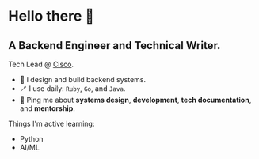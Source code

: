# Hello there :wave:

## A Backend Engineer and Technical Writer.

Tech Lead @ [Cisco](https://www.cisco.com/).

* :hammer: I design and build backend systems.
* 🪥 I use daily: `Ruby`, `Go`, and `Java`.
* 💬 Ping me about **systems design**, **development**, **tech documentation**, and **mentorship**.

Things I'm active learning:
* Python
* AI/ML
